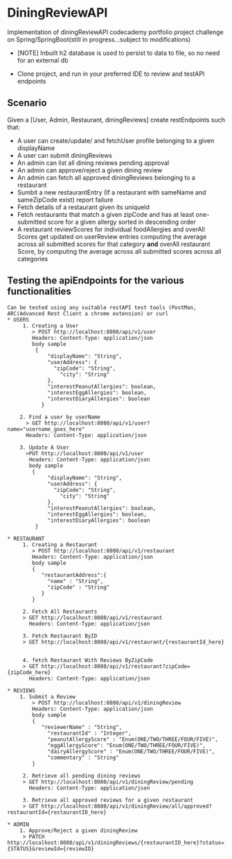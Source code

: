 # DiningReviewAPI
Implementation of diningReviewAPI codecademy portfolio project challenge on Spring/SpringBoot(still in progress...subject to modifications)

- [NOTE] Inbuilt h2 database is used to persist to data to file, so no need for an external db

- Clone project, and run in your preferred IDE to review and testAPI endpoints

## Scenario
Given a [User, Admin, Restaurant, diningReviews] create restEndpoints such that:
- A user can create/update/ and fetchUser profile belonging to a given displayName
- A user can submit diningReviews
- An admin can list all dining reviews pending approval
- An admin can approve/reject a given dining review
- An admin can fetch all approved diningReviews belonging to a restaurant
- Sumbit a new restaurantEntry (If a restaurant with sameName and sameZipCode exist) report failure
- Fetch details of a restaurant given its uniqueId
- Fetch restaurants that match a given zipCode and has at least one-submitted score for a given allergy sorted in
  descending order
- A restaurant reviewScores for individual foodAllergies and overAll Scores get updated on userReview entries
 computing the average across all submitted scores for that category **and** overAll restaurant Score, by computing
 the average across all submitted scores across all categories
 
 ## Testing the apiEndpoints for the various functionalities
 ```
 Can be tested using any suitable restAPI test tools (PostMan, ARC(Advanced Rest Client a chrome extension) or curl
* USERS
      1. Creating a User
         > POST http://localhost:8080/api/v1/user
         Headers: Content-Type: application/json
         body sample
          {
              "displayName": "String",
              "userAddress": {
                "zipCode": "String",
                  "city": "String"
              },
              "interestPeanutAllergies": boolean,
              "interestEggAllergies": boolean,
              "interestDiaryAllergies": boolean
            } 
       
     2. Find a user by userName
       > GET http://localhost:8080/api/v1/user?name="username_goes_here"
       Headers: Content-Type: application/json
       
     3. Update A User
       >PUT http://localhost:8080/api/v1/user
        Headers: Content-Type: application/json
        body sample
         {
              "displayName": "String",
              "userAddress": {
                "zipCode": "String",
                  "city": "String"
              },
              "interestPeanutAllergies": boolean,
              "interestEggAllergies": boolean,
              "interestDiaryAllergies": boolean
          } 
    
* RESTAURANT
      1. Creating a Restaurant
         > POST http://localhost:8080/api/v1/restaurant
         Headers: Content-Type: application/json
         body sample
         {
            "restaurantAddress":{
              "name" : "String",
              "zipCode" : "String"
            }
         }
      
      2. Fetch All Restaurants
      > GET http://localhost:8080/api/v1/restaurant
        Headers: Content-Type: application/json
       
      3. Fetch Restaurant ByID
      > GET http://localhost:8080/api/v1/restaurant/{restaurantId_here}
                
                
      4. fetch Restaurant With Reviews ByZipCode
      > GET http://localhost:8080/api/v1/restaurant?zipCode={zipCode_here}
        Headers: Content-Type: application/json
        
* REVIEWS
     1. Submit a Review
         > POST http://localhost:8080/api/v1/diningReview
         Headers: Content-Type: application/json
         body sample
         {
            "reviewerName" : "String",
              "restaurantId" : "Integer",
              "peanutAllergyScore" : "Enum(ONE/TWO/THREE/FOUR/FIVE)",
              "eggAllergyScore": "Enum(ONE/TWO/THREE/FOUR/FIVE)",
              "dairyAllergyScore" : "Enum(ONE/TWO/THREE/FOUR/FIVE)",
              "commentary" : "String"
         }
       
      2. Retrieve all pending dining reviews
      > GET http://localhost:8080/api/v1/diningReview/pending
        Headers: Content-Type: application/json
        
      3. Retrieve all approved reviews for a given restaurant
      > GET http://localhost:8080/api/v1/diningReview/all/approved?restaurantId={restaurantID_here}
     
* ADMIN
     1. Approve/Reject a given diningReview
      > PATCH http://localhost:8080/api/v1/diningReviews/{restaurantID_here}?status={STATUS}&reviewId={reviewID}
         
       
       

                
      
      

 ```
 

